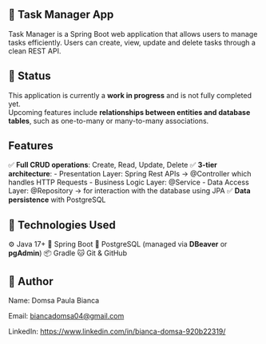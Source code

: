 ## 📱 Task Manager App

Task Manager is a Spring Boot web application that allows users to manage tasks efficiently. Users can create, view, update and delete tasks through a clean REST API.

## 🚧 Status

This application is currently a **work in progress** and is not fully completed yet.  
Upcoming features include **relationships between entities and database tables**, such as one-to-many or many-to-many associations.

## Features

✅ **Full CRUD operations**: Create, Read, Update, Delete
✅ **3-tier architecture**: - Presentation Layer: Spring Rest APIs -> @Controller which handles HTTP Requests
                             - Business Logic Layer: @Service
                             - Data Access Layer: @Repository -> for interaction with the database using JPA
✅ **Data persistence** with PostgreSQL
   
## 🔧 Technologies Used 

⚙️ Java 17+
🍃 Spring Boot
🐘 PostgreSQL (managed via **DBeaver** or **pgAdmin**)
📦 Gradle
🐱 Git & GitHub

## 🙋 Author

Name: Domsa Paula Bianca

Email: biancadomsa04@gmail.com

LinkedIn: https://www.linkedin.com/in/bianca-domsa-920b22319/
